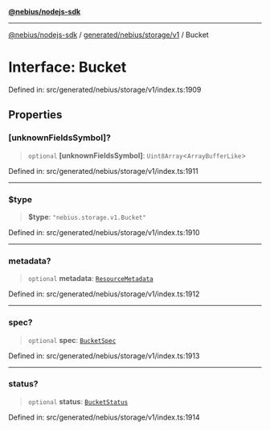 [**@nebius/nodejs-sdk**](../../../../../README.md)

---

[@nebius/nodejs-sdk](../../../../../README.md) / [generated/nebius/storage/v1](../README.md) / Bucket

# Interface: Bucket

Defined in: src/generated/nebius/storage/v1/index.ts:1909

## Properties

### \[unknownFieldsSymbol\]?

> `optional` **\[unknownFieldsSymbol\]**: `Uint8Array`\<`ArrayBufferLike`\>

Defined in: src/generated/nebius/storage/v1/index.ts:1911

---

### $type

> **$type**: `"nebius.storage.v1.Bucket"`

Defined in: src/generated/nebius/storage/v1/index.ts:1910

---

### metadata?

> `optional` **metadata**: [`ResourceMetadata`](../../../common/v1/interfaces/ResourceMetadata.md)

Defined in: src/generated/nebius/storage/v1/index.ts:1912

---

### spec?

> `optional` **spec**: [`BucketSpec`](BucketSpec.md)

Defined in: src/generated/nebius/storage/v1/index.ts:1913

---

### status?

> `optional` **status**: [`BucketStatus`](BucketStatus.md)

Defined in: src/generated/nebius/storage/v1/index.ts:1914

